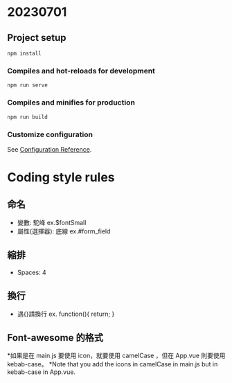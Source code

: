 # 20230701

## Project setup
```
npm install
```

### Compiles and hot-reloads for development
```
npm run serve
```

### Compiles and minifies for production
```
npm run build
```

### Customize configuration
See [Configuration Reference](https://cli.vuejs.org/config/).

# Coding style rules

## 命名
* 變數: 駝峰 ex.$fontSmall
* 屬性(選擇器): 底線 ex.#form_field

## 縮排
* Spaces: 4

## 換行
* 遇{}請換行 ex.
    function(){
        return;
    }

## Font-awesome 的格式
*如果是在 main.js 要使用 icon，就要使用 camelCase ，但在 App.vue 則要使用 kebab-case。
*Note that you add the icons in camelCase in main.js but in kebab-case in App.vue.